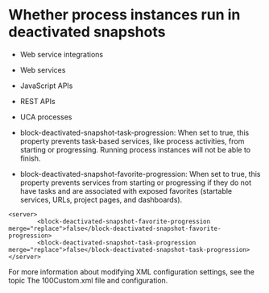 # Whether process instances run in deactivated snapshots

- Web service integrations
- Web services
- JavaScript APIs
- REST APIs
- UCA processes

- block-deactivated-snapshot-task-progression: When set to
true, this property prevents task-based services, like process activities,
from starting or progressing. Running process instances will not be able to finish.
- block-deactivated-snapshot-favorite-progression: When set to
true, this property prevents services from starting or progressing if they do
not have tasks and are associated with exposed favorites (startable services, URLs, project pages,
and dashboards).

```
<server>
        <block-deactivated-snapshot-favorite-progression merge="replace">false</block-deactivated-snapshot-favorite-progression>         
        <block-deactivated-snapshot-task-progression merge="replace">false</block-deactivated-snapshot-task-progression>
</server>
```

For more information about modifying XML configuration settings,
see the topic The 100Custom.xml file and configuration.